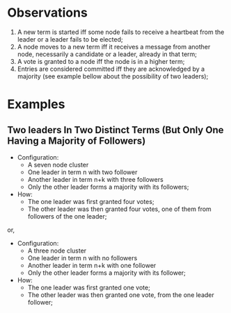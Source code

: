 # Observations

1) A new term is started iff some node fails to receive a heartbeat from the leader or a leader fails to be elected;
2) A node moves to a new term iff it receives a message from another node, necessarily a candidate or a leader, already in that term;
3) A vote is granted to a node iff the node is in a higher term;
4) Entries are considered committed iff they are acknowledged by a majority (see example bellow about the possibility of two leaders);


# Examples

## Two leaders In Two Distinct Terms (But Only One Having a Majority of Followers)

- Configuration:
  - A seven node cluster
  - One leader in term n with two follower
  - Another leader in term n+k with three followers
  - Only the other leader forms a majority with its followers;
- How:
  - The one leader was first granted four votes;
  - The other leader was then granted four votes, one of them from followers of the one leader;

or,

- Configuration:
  - A three node cluster
  - One leader in term n with no followers
  - Another leader in term n+k with one follower
  - Only the other leader forms a majority with its follower;
- How:
  - The one leader was first granted one vote;
  - The other leader was then granted one vote, from the one leader follower;
